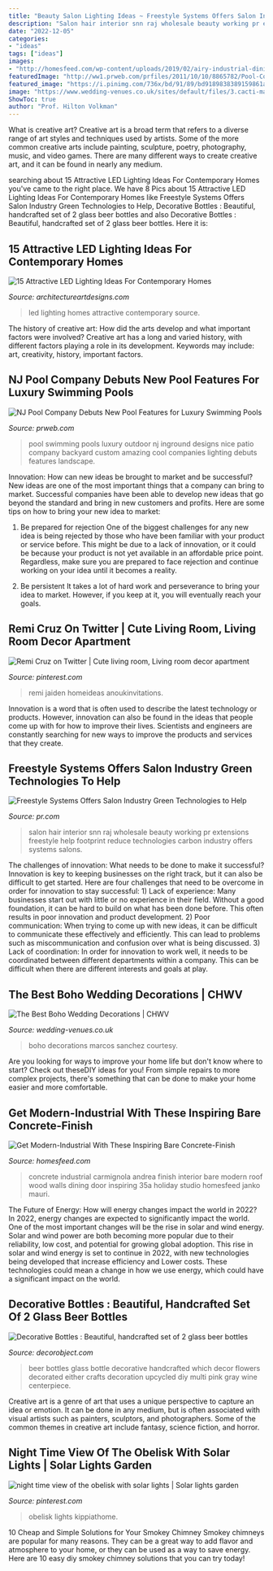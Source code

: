 ```yaml
---
title: "Beauty Salon Lighting Ideas ~ Freestyle Systems Offers Salon Industry Green Technologies To Help"
description: "Salon hair interior snn raj wholesale beauty working pr extensions freestyle help footprint reduce technologies carbon industry offers systems salons"
date: "2022-12-05"
categories:
- "ideas"
tags: ["ideas"]
images:
- "http://homesfeed.com/wp-content/uploads/2019/02/airy-industrial-dining-room-industrial-pendants-dark-tone-wood-dining-set-gloss-concrete-floors-traditional-concrete-walls-oversized-glass-windows-and-door.jpg"
featuredImage: "http://ww1.prweb.com/prfiles/2011/10/10/8865782/Pool-Companies-NJ.jpg"
featured_image: "https://i.pinimg.com/736x/bd/91/89/bd9189838389159861a7f8d8e15f970c.jpg"
image: "https://www.wedding-venues.co.uk/sites/default/files/3.cacti-marcossanchez-the-best-boho-wedding-decorations.jpg"
ShowToc: true
author: "Prof. Hilton Volkman"
---
```



What is creative art?
Creative art is a broad term that refers to a diverse range of art styles and techniques used by artists. Some of the more common creative arts include painting, sculpture, poetry, photography, music, and video games. There are many different ways to create creative art, and it can be found in nearly any medium.

	

		
searching about 15 Attractive LED Lighting Ideas For Contemporary Homes you've came to the right place. We have 8 Pics about 15 Attractive LED Lighting Ideas For Contemporary Homes like Freestyle Systems Offers Salon Industry Green Technologies to Help, Decorative Bottles : Beautiful, handcrafted set of 2 glass beer bottles and also Decorative Bottles : Beautiful, handcrafted set of 2 glass beer bottles. Here it is:
		
    
## 15 Attractive LED Lighting Ideas For Contemporary Homes

<img loading=lazy src="https://www.architectureartdesigns.com/wp-content/uploads/2015/05/1419-630x473.jpg" onerror="this.onerror=null;this.src='https://tse3.mm.bing.net/th?id=OIP.c2hTDXzPoPqOqkLdnBOsXAHaFj&amp;pid=15.1';" alt="15 Attractive LED Lighting Ideas For Contemporary Homes">

_Source: architectureartdesigns.com_

>led lighting homes attractive contemporary source. 

	

The history of creative art: How did the arts develop and what important factors were involved?
Creative art has a long and varied history, with different factors playing a role in its development. Keywords may include: art, creativity, history, important factors.

    
## NJ Pool Company Debuts New Pool Features For Luxury Swimming Pools

<img loading=lazy src="http://ww1.prweb.com/prfiles/2011/10/10/8865782/Pool-Companies-NJ.jpg" onerror="this.onerror=null;this.src='https://tse3.mm.bing.net/th?id=OIP.-OUC4NNlgJB5beNaqMNe4QHaFI&amp;pid=15.1';" alt="NJ Pool Company Debuts New Pool Features for Luxury Swimming Pools">

_Source: prweb.com_

>pool swimming pools luxury outdoor nj inground designs nice patio company backyard custom amazing cool companies lighting debuts features landscape. 

	

Innovation: How can new ideas be brought to market and be successful?
New ideas are one of the most important things that a company can bring to market. Successful companies have been able to develop new ideas that go beyond the standard and bring in new customers and profits. Here are some tips on how to bring your new idea to market:
1. Be prepared for rejection
One of the biggest challenges for any new idea is being rejected by those who have been familiar with your product or service before. This might be due to a lack of innovation, or it could be because your product is not yet available in an affordable price point. Regardless, make sure you are prepared to face rejection and continue working on your idea until it becomes a reality.

2. Be persistent
It takes a lot of hard work and perseverance to bring your idea to market. However, if you keep at it, you will eventually reach your goals.

    
## Remi Cruz On Twitter | Cute Living Room, Living Room Decor Apartment

<img loading=lazy src="https://i.pinimg.com/736x/bd/91/89/bd9189838389159861a7f8d8e15f970c.jpg" onerror="this.onerror=null;this.src='https://tse3.mm.bing.net/th?id=OIP.v1y8CrxA6YOc7SKKeH596QHaJ3&amp;pid=15.1';" alt="Remi Cruz on Twitter | Cute living room, Living room decor apartment">

_Source: pinterest.com_

>remi jaiden homeideas anoukinvitations. 

	

Innovation is a word that is often used to describe the latest technology or products. However, innovation can also be found in the ideas that people come up with for how to improve their lives. Scientists and engineers are constantly searching for new ways to improve the products and services that they create.

    
## Freestyle Systems Offers Salon Industry Green Technologies To Help

<img loading=lazy src="https://img.pr.com/release-file/0901/124847/PRSalonphoto.jpg" onerror="this.onerror=null;this.src='https://tse3.mm.bing.net/th?id=OIP.ymHuTEzdK359aqUBOrgNbQHaE9&amp;pid=15.1';" alt="Freestyle Systems Offers Salon Industry Green Technologies to Help">

_Source: pr.com_

>salon hair interior snn raj wholesale beauty working pr extensions freestyle help footprint reduce technologies carbon industry offers systems salons. 

	

The challenges of innovation: What needs to be done to make it successful?
Innovation is key to keeping businesses on the right track, but it can also be difficult to get started. Here are four challenges that need to be overcome in order for innovation to stay successful: 1) Lack of experience: Many businesses start out with little or no experience in their field. Without a good foundation, it can be hard to build on what has been done before. This often results in poor innovation and product development. 2) Poor communication: When trying to come up with new ideas, it can be difficult to communicate these effectively and efficiently. This can lead to problems such as miscommunication and confusion over what is being discussed. 3) Lack of coordination: In order for innovation to work well, it needs to be coordinated between different departments within a company. This can be difficult when there are different interests and goals at play.

    
## The Best Boho Wedding Decorations | CHWV

<img loading=lazy src="https://www.wedding-venues.co.uk/sites/default/files/3.cacti-marcossanchez-the-best-boho-wedding-decorations.jpg" onerror="this.onerror=null;this.src='https://tse1.mm.bing.net/th?id=OIP.ZFol8WPccgIhJnBvHYqGqAHaLH&amp;pid=15.1';" alt="The Best Boho Wedding Decorations | CHWV">

_Source: wedding-venues.co.uk_

>boho decorations marcos sanchez courtesy. 

	

Are you looking for ways to improve your home life but don't know where to start? Check out theseDIY ideas for you! From simple repairs to more complex projects, there's something that can be done to make your home easier and more comfortable.

    
## Get Modern-Industrial With These Inspiring Bare Concrete-Finish

<img loading=lazy src="http://homesfeed.com/wp-content/uploads/2019/02/airy-industrial-dining-room-industrial-pendants-dark-tone-wood-dining-set-gloss-concrete-floors-traditional-concrete-walls-oversized-glass-windows-and-door.jpg" onerror="this.onerror=null;this.src='https://tse4.mm.bing.net/th?id=OIP.x7GVUEFXKiVkiELqkDO2hQHaJ8&amp;pid=15.1';" alt="Get Modern-Industrial With These Inspiring Bare Concrete-Finish">

_Source: homesfeed.com_

>concrete industrial carmignola andrea finish interior bare modern roof wood walls dining door inspiring 35a holiday studio homesfeed janko mauri. 

	

The Future of Energy: How will energy changes impact the world in 2022?
In 2022, energy changes are expected to significantly impact the world. One of the most important changes will be the rise in solar and wind energy. Solar and wind power are both becoming more popular due to their reliability, low cost, and potential for growing global adoption. This rise in solar and wind energy is set to continue in 2022, with new technologies being developed that increase efficiency and Lower costs. These technologies could mean a change in how we use energy, which could have a significant impact on the world.

    
## Decorative Bottles : Beautiful, Handcrafted Set Of 2 Glass Beer Bottles

<img loading=lazy src="https://decorobject.com/wp-content/uploads/2018/08/Decorative-Bottles-Beautiful-handcrafted-set-of-2-glass-beer-bottles-which-are-available-in-either.jpg" onerror="this.onerror=null;this.src='https://tse1.mm.bing.net/th?id=OIP.-gXyyi0AkxFrGikMlUD6UwHaNK&amp;pid=15.1';" alt="Decorative Bottles : Beautiful, handcrafted set of 2 glass beer bottles">

_Source: decorobject.com_

>beer bottles glass bottle decorative handcrafted which decor flowers decorated either crafts decoration upcycled diy multi pink gray wine centerpiece. 

	

Creative art is a genre of art that uses a unique perspective to capture an idea or emotion. It can be done in any medium, but is often associated with visual artists such as painters, sculptors, and photographers. Some of the common themes in creative art include fantasy, science fiction, and horror.

    
## Night Time View Of The Obelisk With Solar Lights | Solar Lights Garden

<img loading=lazy src="https://i.pinimg.com/736x/c2/8a/2b/c28a2b9c79205479ff4c80999b52d434.jpg" onerror="this.onerror=null;this.src='https://tse4.mm.bing.net/th?id=OIP.gtbcUgpfmbW8sGcNHgPoFQHaLG&amp;pid=15.1';" alt="night time view of the obelisk with solar lights | Solar lights garden">

_Source: pinterest.com_

>obelisk lights kippiathome. 

	

10 Cheap and Simple Solutions for Your Smokey Chimney
Smokey chimneys are popular for many reasons. They can be a great way to add flavor and atmosphere to your home, or they can be used as a way to save energy. Here are 10 easy diy smokey chimney solutions that you can try today!

